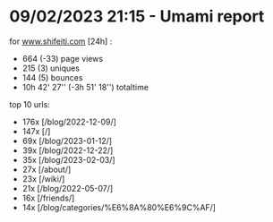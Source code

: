 # 09/02/2023 21:15 - Umami report
for www.shifeiti.com [24h] :

 - 664 (-33) page views
 - 215 (3) uniques
 - 144 (5) bounces
 - 10h 42' 27'' (-3h 51' 18'') totaltime


top 10 urls:
 - 176x [/blog/2022-12-09/]
 - 147x [/]
 - 69x [/blog/2023-01-12/]
 - 39x [/blog/2022-12-22/]
 - 35x [/blog/2023-02-03/]
 - 27x [/about/]
 - 23x [/wiki/]
 - 21x [/blog/2022-05-07/]
 - 16x [/friends/]
 - 14x [/blog/categories/%E6%8A%80%E6%9C%AF/]


